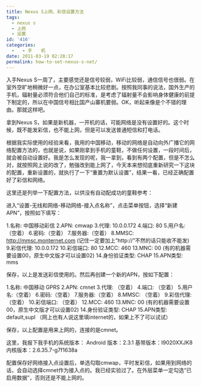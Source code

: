 ```yaml
---
title: Nexus S上网、彩信设置方法
tags:
  - nexus s
  - 上网
  - 设置
id: '416'
categories:
  -   - 手　　机
date: 2011-03-19 02:28:17
permalink: how-to-set-nexus-s-net/
---
```


入手Nexus S一周了，主要感觉还是信号较弱，WiFi比较弱，通信信号也很弱。在室外空旷地稍微好一点，在办公室基本比较悲剧。按照我同事的说法，国外生产的手机，辐射量必须符合他们自己的标准，是考虑了辐射量不会影响身体健康的前提下制定的，所以在中国信号相比国产山寨机要弱。OK，听起来像是个不错的理由。那就这样吧。
<!-- more -->
拿到Nexus S，如果是新机器，一开机的话，可能网络是没有设置好的。这个时候，既不能发彩信，也不能上网，但是可以发送普通短信和打电话。

根据我实际使用的经验来看，我用的中国移动，移动的网络是自动向外广播它的网络配置方法的，也就是说，如果刚拿到手机的童鞋，不做任何设置，一段时间后，就会被自动设置好。我是怎么发现的呢，我一拿到，看到有两个配置，但是不怎么对，就按照网上说的改了，勉强改到能上网了，今天本来想彻底重新研究一下这块的配置，重新设置的，就执行了一下“重置为默认设置”，结果一看，已经正确配置好了彩信和网络。

这里还是列举一下配置方法，以供没有自动配成功的童鞋参考：

进入“设置-无线和网络-移动网络-接入点名称”，点击菜单按钮，选择“新建APN”，按照如下填写：

1.名称: 中国移动彩信
2.APN: cmwap
3.代理: 10.0.0.172
4.端口: 80
5.用户名:（空着）
6.密码:（空着）
7.服务器:（空着）
8.MMSC: http://mmsc.monternet.com (记住一定要加上“http://”不然的话只能收不能发)
9.彩信代理: 10.0.0.172
10.彩信端口: 80
12.MCC: 460
13.MNC: 00 (有的机器需要设置00，原生中文版才可以设置02)
14.身份验证类型: CHAP
15.APN类型: mms

保存，以上是发送彩信使用的。然后再创建一个新的APN，按如下配置：

1.名称: 中国移动 GPRS
2.APN: cmnet
3.代理: （空着）
4.端口: （空着）
5.用户名:（空着）
6.密码:（空着）
7.服务器:（空着）
8.MMSC: （空着）
9.彩信代理: （空着）
10.彩信端口: （空着）
12.MCC: 460
13.MNC: 00 (有的机器需要设置00，原生中文版才可以设置02)
14.身份验证类型: CHAP
15.APN类型: default,supl （网上也有人说这里填internet的，如果上不了可以试试）

保存，以上配置是用来上网的，连接的是cmnet。

这里，我报下我手机的系统版本：
Android 版本：2.3.1
基带版本：I9020XXJK8
内核版本：2.6.35.7-g7f1638a

配置保存好网络接入点设置后，单选勾取cmwap，平时发彩信，如果用到网络的话，会自动选择cmnet作为接入点的。我已经实验过了。在外层菜单一定勾选“已启用数据”，否则还是不能上网的。